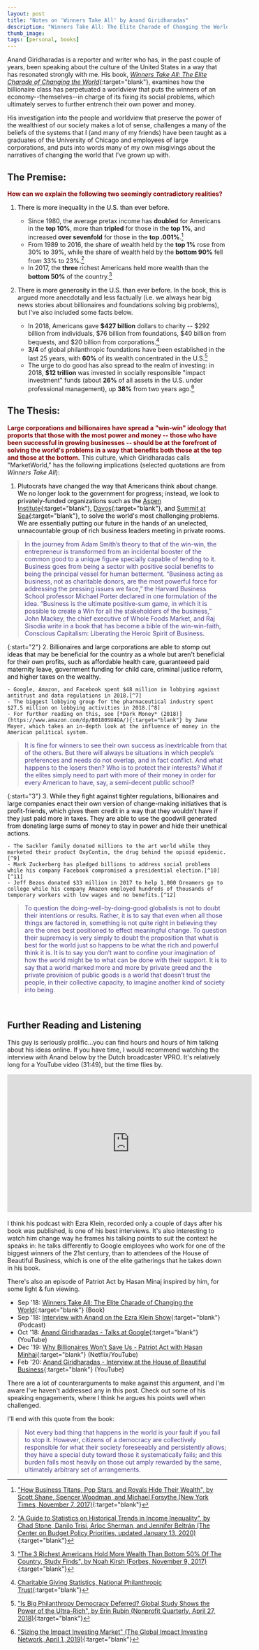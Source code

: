 ```yaml
---
layout: post
title: "Notes on 'Winners Take All' by Anand Giridharadas"
description: "Winners Take All: The Elite Charade of Changing the World was published in 2018 and investigates how the global elite's efforts to change the world preserve the status quo and obscure their role in causing the problems they later seek to solve. In this post, I attempt to summarize his core argument."
thumb_image: 
tags: [personal, books]
---
```


Anand Giridharadas is a reporter and writer who has, in the past couple of years, been speaking about the culture of the United States in a way that has resonated strongly with me. His book, [*Winners Take All: The Elite Charade of Changing the World*](https://www.amazon.com/Winners-Take-All-Charade-Changing/dp/110197267X/){:target="blank"}, examines how the billionaire class has perpetuated a worldview that puts the winners of an economy--themselves--in charge of its fixing its social problems, which ultimately serves to further entrench their own power and money. 

His investigation into the people and worldview that preserve the power of the wealthiest of our society makes a lot of sense, challenges a many of the beliefs of the systems that I (and many of my friends) have been taught as a graduates of the University of Chicago and employees of large corporations, and puts into words many of my own misgivings about the narratives of changing the world that I've grown up with.  

## **The Premise:**
<span style = "color:maroon">**How can we explain the following two seemingly contradictory realities?**</span>

1. <span style = "color:black">There is more inequality in the U.S. than ever before.</span>

	- Since 1980, the average pretax income has **doubled** for Americans in the **top 10%**, more than **tripled** for those in the **top 1%**, and increased **over sevenfold** for those in the **top .001%**.[^1]
	- From 1989 to 2016, the share of wealth held by the **top 1%** rose from 30% to 39%, while the share of wealth held by the **bottom 90%** fell from 33% to 23%.[^2]
	- In 2017, the **three** richest Americans held more wealth than the **bottom 50%** of the country.[^3]


2. <span style = "color:black">There is more generosity in the U.S. than ever before.</span> In the book, this is argued more anecdotally and less factually (i.e. we always hear big news stories about billionaires and foundations solving big problems), but I've also included some facts below.  

	- In 2018, Americans gave **$427 billion** dollars to charity -- $292 billion from individuals, $76 billion from foundations, $40 billion from bequests, and $20 billion from corporations.[^4]
	- **3/4** of global philanthropic foundations have been established in the last 25 years, with **60%** of its wealth concentrated in the U.S.[^5]
	- The urge to do good has also spread to the realm of investing: in 2018, **$12 trillion** was invested in socially responsible "impact investment" funds (about **26%** of all assets in the U.S. under professional management), up **38%** from two years ago.[^6]

## **The Thesis:**

<span style = "color:maroon">**Large corporations and billionaires have spread a "win-win" ideology that proports that those with the most power and money -- those who have been successful in growing businesses -- should be at the forefront of solving the world's problems in a way that benefits both those at the top and those at the bottom.**</span> This culture, which Giridharadas calls "MarketWorld," has the following implications (selected quotations are from *Winners Take All*):

1. <span style = "color:black">Plutocrats have changed the way that Americans think about change. We no longer look to the government for progress; instead, we look to privately-funded organizations such as the [Aspen Institute](https://www.aspeninstitute.org){:target="blank"}, [Davos](https://www.businessinsider.com/what-is-davos-world-economic-forum-conference-2020-1){:target="blank"}, and [Summit at Sea](https://summit.co/event/summit-at-sea){:target="blank"}, to solve the world's most challenging problems. We are essentially putting our future in the hands of an unelected, unnacountable group of rich business leaders meeting in private rooms.</span>

><span style = "color:darkslateblue"> In the journey from Adam Smith’s theory to that of the win-win, the entrepreneur is transformed from an incidental booster of the common good to a unique figure specially capable of tending to it. Business goes from being a sector with positive social benefits to being the principal vessel for human betterment. “Business acting as business, not as charitable donors, are the most powerful force for addressing the pressing issues we face,” the Harvard Business School professor Michael Porter declared in one formulation of the idea. “Business is the ultimate positive-sum game, in which it is possible to create a Win for all the stakeholders of the business,” John Mackey, the chief executive of Whole Foods Market, and Raj Sisodia write in a book that has become a bible of the win-win-faith, Conscious Capitalism: Liberating the Heroic Spirit of Business.</span>


{:start="2"}
2.  <span style = "color:black">Billionaires and large corporations are able to stomp out ideas that may be beneficial for the country as a whole but aren't beneficial for their own profits, such as affordable health care, guaranteeed paid maternity leave, government funding for child care, criminal justice reform, and higher taxes on the wealthy. </span>
	
	- Google, Amazon, and Facebook spent $48 million in lobbying against antitrust and data regulations in 2018.[^7] 
	- The biggest lobbying group for the pharmaceutical industry spent $27.5 million on lobbying activities in 2018.[^8]
	- For further reading on this, see [*Dark Money* (2018)](https://www.amazon.com/dp/B0180SU4OA/){:target="blank"} by Jane Mayer, which takes an in-depth look at the influence of money in the American political system.

><span style = "color:darkslateblue"> It is fine for winners to see their own success as inextricable from that of the others. But there will always be situations in which people’s preferences and needs do not overlap, and in fact conflict. And what happens to the losers then? Who is to protect their interests? What if the elites simply need to part with more of their money in order for every American to have, say, a semi-decent public school?</span>


{:start="3"}
3. <span style = "color:black">While they fight against tighter regulations, billionaires and large companies enact their own version of change-making initiatives that is profit-friends, which gives them credit in a way that they wouldn't have if they just paid more in taxes. They are able to use the goodwill generated from donating large sums of money to stay in power and hide their unethical actions. </span>

	- The Sackler family donated millions to the art world while they marketed their product OxyContin, the drug behind the opioid epidemic.[^9]
	- Mark Zuckerberg has pledged billions to address social problems while his company Facebook compromised a presidential election.[^10]  [^11]
	- Jeff Bezos donated $33 million in 2017 to help 1,000 Dreamers go to college while his company Amazon employed hundreds of thousands of temporary workers with low wages and no benefits.[^12]

><span style = "color:darkslateblue"> To question the doing-well-by-doing-good globalists is not to doubt their intentions or results. Rather, it is to say that even when all those things are factored in, something is not quite right in believing they are the ones best positioned to effect meaningful change. To question their supremacy is very simply to doubt the proposition that what is best for the world just so happens to be what the rich and powerful think it is. It is to say you don’t want to confine your imagination of how the world might be to what can be done with their support. It is to say that a world marked more and more by private greed and the private provision of public goods is a world that doesn’t trust the people, in their collective capacity, to imagine another kind of society into being.</span>
<br>

## Further Reading and Listening

This guy is seriously prolific...you can find hours and hours of him talking about his ideas online. If you have time, I would recommend watching the interview with Anand below by the Dutch broadcaster VPRO. It's relatively long for a YouTube video (31:49), but the time flies by.

<div class="video-responsive" align = "center">
<iframe width = "560" height = "315" src="https://www.youtube.com/embed/qcHlNKLQBIM" frameborder="0" allow="accelerometer; autoplay; encrypted-media; gyroscope; picture-in-picture" allowfullscreen></iframe>
</div>
<br>
I think his podcast with Ezra Klein, recorded only a couple of days after his book was published, is one of his best interviews. It's also interesting to watch him change way he frames his talking points to suit the context he speaks in: he talks differently to Google employees who work for one of the biggest winners of the 21st century, than to attendees of the House of Beautiful Business, which is one of the elite gatherings that he takes down in his book. 

There's also an episode of Patriot Act by Hasan Minaj inspired by him, for some light & fun viewing.


- Sep '18: [Winners Take All: The Elite Charade of Changing the World](https://www.amazon.com/Winners-Take-All-Charade-Changing/dp/110197267X/){:target="blank"} (Book)
- Sep '18: [Interview with Anand on the Ezra Klein Show](https://www.vox.com/2018/9/5/17821522/anand-giridharadas-winner-take-all-ezra-klein-podcast){:target="blank"} (Podcast)
- Oct '18: [Anand Giridharadas - Talks at Google](https://www.youtube.com/watch?v=d_zt3kGW1NM){:target="blank"} (YouTube)
- Dec '19: [Why Billionaires Won't Save Us - Patriot Act with Hasan Minhaj](https://www.youtube.com/watch?v=mS9CFBlLOcg){:target="blank"} (Netflix/YouTube)
- Feb '20: [Anand Giridharadas - Interview at the House of Beautiful Business](https://www.youtube.com/watch?v=pPWhpXRYzNg){:target="blank"} (YouTube)

There are a lot of counterarguments to make against this argument, and I'm aware I've haven't addressed any in this post. Check out some of his speaking engagements, where I think he argues his points well when challenged.

I'll end with this quote from the book:

><span style = "color:darkslateblue"> Not every bad thing that happens in the world is your fault if you fail to stop it. However, citizens of a democracy are collectively responsible for what their society foreseeably and persistently allows; they have a special duty toward those it systematically fails; and this burden falls most heavily on those out amply rewarded by the same, ultimately arbitrary set of arrangements.</span>



[^1]: ["How Business Titans, Pop Stars, and Royals Hide Their Wealth", by Scott Shane, Spencer Woodman, and Michael Forsythe (New York Times, November 7, 2017)](https://www.nytimes.com/2017/11/07/world/offshore-tax-havens.html){:target="blank"}

[^2]: ["A Guide to Statistics on Historical Trends in Income Inequality", by Chad Stone, Danilo Trisi, Arloc Sherman, and Jennifer Beltrán (The Center on Budget Policy Priorities, updated January 13, 2020)](https://www.cbpp.org/research/poverty-and-inequality/a-guide-to-statistics-on-historical-trends-in-income-inequality){:target="blank"}

[^3]: ["The 3 Richest Americans Hold More Wealth Than Bottom 50% Of The Country, Study Finds", by Noah Kirsh (Forbes, November 9, 2017)](https://www.forbes.com/sites/noahkirsch/2017/11/09/the-3-richest-americans-hold-more-wealth-than-bottom-50-of-country-study-finds/){:target="blank"}

[^4]: [Charitable Giving Statistics, National Philanthropic Trust](https://www.nptrust.org/philanthropic-resources/charitable-giving-statistics/){:target="blank"}

[^5]: ["Is Big Philanthropy Democracy Deferred? Global Study Shows the Power of the Ultra-Rich", by Erin Rubin (Nonprofit Quarterly, April 27, 2018)](https://nonprofitquarterly.org/big-philanthropy-democracy-philanthropy-study-power-ultra-rich/){:target="blank"}

[^6]: ["Sizing the Impact Investing Market" (The Global Impact Investing Network, April 1, 2019)](https://thegiin.org/research/publication/impinv-market-size){:target="blank"}

[^7]: ["Google, Amazon, and Facebook all spent record amounts last year lobbying the US government", by Rani Molla (Vox, January 23, 2019)](https://www.vox.com/2019/1/23/18194328/google-amazon-facebook-lobby-record){:target="blank"}

[^8]: ["Big Pharma spends record millions on lobbying amid pressure to lower drug prices", by Susan Scutti (CNN, January 24, 2019)](https://www.cnn.com/2019/01/23/health/phrma-lobbying-costs-bn/index.html){:target="blank"}

[^9]: ["The Sackler family made their fortune in opioids — and museums are rejecting their donations", by Kelsey Piper (Vox, May 15, 2019)](https://www.vox.com/future-perfect/2019/3/26/18282383/sackler-opioids-purdue-museums-donation){:target="blank"}

[^10]: ["The trouble with charitable billionaires", by Carl Rhodes and Peter Bloom (The Guardian, May 24, 2018)](https://www.theguardian.com/news/2018/may/24/the-trouble-with-charitable-billionaires-philanthrocapitalism){:target="blank"}

[^11]: ["The Facebook and Cambridge Analytica scandal, explained with a simple diagram", by Alvin Chang (Vox, Updated May 2, 2018)](https://www.vox.com/policy-and-politics/2018/3/23/17151916/facebook-cambridge-analytica-trump-diagram){:target="blank"}

[^12]: ["Jeff Bezos, Amazon and Why ‘Charity’ Is the Wrong Solution", by Ed Burmila (RollingStone, February 14, 2018)](https://www.rollingstone.com/politics/politics-news/jeff-bezos-amazon-and-why-charity-is-the-wrong-solution-253693/){:target="blank"}



